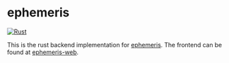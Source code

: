 # ephemeris
[![Rust](https://github.com/quadcerebrumal/ephemeris/actions/workflows/rust.yml/badge.svg)](https://github.com/quadcerebrumal/ephemeris/actions/workflows/rust.yml)

This is the rust backend implementation for [ephemeris](https://ephemeris.rakete.xyz/).
The frontend can be found at [ephemeris-web](https://github.com/quadcerebrumal/ephemeris-web).
